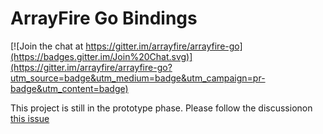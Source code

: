 # ArrayFire Go Bindings

[![Join the chat at https://gitter.im/arrayfire/arrayfire-go](https://badges.gitter.im/Join%20Chat.svg)](https://gitter.im/arrayfire/arrayfire-go?utm_source=badge&utm_medium=badge&utm_campaign=pr-badge&utm_content=badge)

This project is still in the prototype phase. Please follow the discussionon [this issue](https://github.com/arrayfire/arrayfire-go/issues/1)
